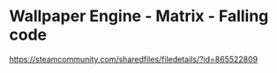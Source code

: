 # Wallpaper Engine - Matrix - Falling code
https://steamcommunity.com/sharedfiles/filedetails/?id=865522809

